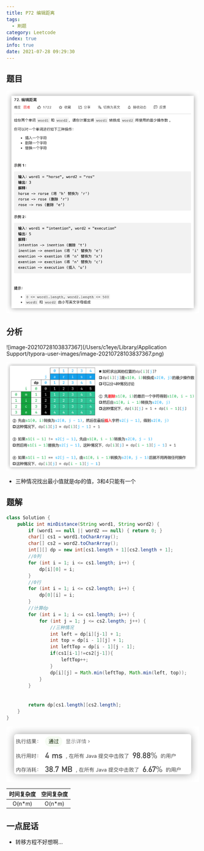```yaml
---
title: P72 编辑距离
tags:
  - 刷题
category: Leetcode
index: true
info: true
date: 2021-07-28 09:29:30
---
```


<!-- more -->

## 题目

![image-20210728100303898](https://raw.githubusercontent.com/C1EYE/figureBed/main/img/20210728100309.png)

## 分析

![image-20210728103837367](/Users/c1eye/Library/Application Support/typora-user-images/image-20210728103837367.png)

![image-20210728103454066](https://raw.githubusercontent.com/C1EYE/figureBed/main/img/20210728103454.png)

- 三种情况找出最小值就是dp的值，3和4只能有一个

## 题解

```java
class Solution {
    public int minDistance(String word1, String word2) {
		if (word1 == null || word2 == null) { return 0; }
		char[] cs1 = word1.toCharArray();
		char[] cs2 = word2.toCharArray();
		int[][] dp = new int[cs1.length + 1][cs2.length + 1];
		//0列
		for (int i = 1; i <= cs1.length; i++) {
			dp[i][0] = i;
		}
		//0行
		for (int i = 1; i <= cs2.length; i++) {
			dp[0][i] = i;
		}
		//计算dp
		for (int i = 1; i <= cs1.length; i++) {
			for (int j = 1; j <= cs2.length; j++) {
				//三种情况
				int left = dp[i][j-1] + 1;
				int top = dp[i - 1][j] + 1;
				int leftTop = dp[i - 1][j - 1];
				if(cs1[i-1]!=cs2[j-1]){
					leftTop++;
				}
				dp[i][j] = Math.min(leftTop, Math.min(left, top));
			}
		}


		return dp[cs1.length][cs2.length];
	}
}
```

![image-20210728110454051](https://raw.githubusercontent.com/C1EYE/figureBed/main/img/20210728110454.png)

| 时间复杂度 | 空间复杂度 |
| :--------: | :--------: |
|    O(n*m)    |    O(n*m)    |



## 一点屁话

- 转移方程不好想啊...
